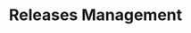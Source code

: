 ---
layout: default
title: Releases Management
category: governance
parent: Governance
nav_order: 4
---